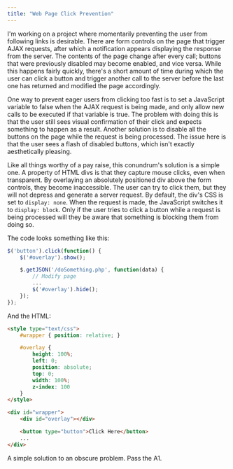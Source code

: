 ```yaml
---
title: "Web Page Click Prevention"
---
```


I'm working on a project where momentarily preventing the user from following links is desirable. There are form controls on the page that trigger AJAX requests, after which a notification appears displaying the response from the server. The contents of the page change after every call; buttons that were previously disabled may become enabled, and vice versa. While this happens fairly quickly, there's a short amount of time during which the user can click a button and trigger another call to the server before the last one has returned and modified the page accordingly.

One way to prevent eager users from clicking too fast is to set a JavaScript variable to false when the AJAX request is being made, and only allow new calls to be executed if that variable is true. The problem with doing this is that the user still sees visual confirmation of their click and expects something to happen as a result. Another solution is to disable all the buttons on the page while the request is being processed. The issue here is that the user sees a flash of disabled buttons, which isn't exactly aesthetically pleasing.

Like all things worthy of a pay raise, this conundrum's solution is a simple one. A property of HTML divs is that they capture mouse clicks, even when transparent. By overlaying an absolutely positioned div above the form controls, they become inaccessible. The user can try to click them, but they will not depress and generate a server request. By default, the div's CSS is set to `display: none`. When the request is made, the JavaScript switches it to `display: block`. Only if the user tries to click a button while a request is being processed will they be aware that something is blocking them from doing so.

The code looks something like this:

```javascript
$('button').click(function() {
    $('#overlay').show();

    $.getJSON('/doSomething.php', function(data) {
        // Modify page
        ...
        $('#overlay').hide();
    });
});
```

And the HTML:

```html
<style type="text/css">
    #wrapper { position: relative; }

    #overlay {
        height: 100%;
        left: 0;
        position: absolute;
        top: 0;
        width: 100%;
        z-index: 100
    }
</style>

<div id="wrapper">
    <div id="overlay"></div>

    <button type="button">Click Here</button>
    ...
</div>
```

A simple solution to an obscure problem. Pass the A1.

